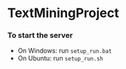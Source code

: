 # TextMiningProject

### To start the server
* On Windows: run `setup_run.bat`
* On Ubuntu: run `setup_run.sh`
